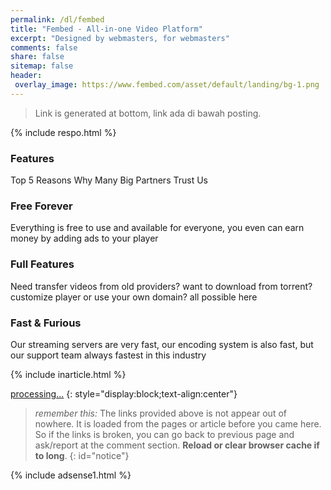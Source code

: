 ```yaml
---
permalink: /dl/fembed
title: "Fembed - All-in-one Video Platform"
excerpt: "Designed by webmasters, for webmasters"
comments: false
share: false
sitemap: false
header:
 overlay_image: https://www.fembed.com/asset/default/landing/bg-1.png
---
```

> Link is generated at bottom, link ada di bawah posting.

{% include respo.html %}

### Features

Top 5 Reasons Why Many Big Partners Trust Us

### Free Forever

Everything is free to use and available for everyone, you even can earn money by adding ads to your player

### Full Features

Need transfer videos from old providers? want to download from torrent? customize player or use your own domain? all possible here

### Fast & Furious

Our streaming servers are very fast, our encoding system is also fast, but our support team always fastest in this industry

{% include inarticle.html %}

<a href="" id="fembed" class="btn btn--primary btn--large" rel="external noindex nofollow noreferer noopener">processing...</a>
{: style="display:block;text-align:center"}

<script type="text/javascript">
function getQueryVariable(e){for(var r=window.location.search.substring(1),t=r.split("&"),n=0;n<t.length;n++){var a=t[n].split("=");if(a[0]==e)return a[1]}return!1}window.onload=function(){var klik=s="Get on fembed.com",e=getQueryVariable("cde"),x="https://www.fembed.com";document.getElementById("fembed").innerHTML=s,document.getElementById("fembed").href=x+"/"+f+"/"+e;document.getElementById("notice").innerHTML="Your link now ready, click the button <b>"+s+"</b> above!"};
</script>

> _remember this:_ The links provided above is not appear out of nowhere. It is loaded from the pages or article before you came here. So if the links is broken, you can go back to previous page and ask/report at the comment section. **Reload or clear browser cache if to long**.
{: id="notice"}

{% include adsense1.html %}
